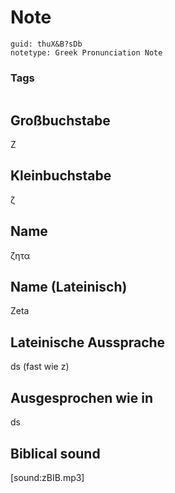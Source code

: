 # Note
```
guid: thuX&B?sDb
notetype: Greek Pronunciation Note
```

### Tags
```
```

## Großbuchstabe
Ζ

## Kleinbuchstabe
ζ

## Name
ζητα

## Name (Lateinisch)
Zeta

## Lateinische Aussprache
ds (fast wie z)

## Ausgesprochen wie in
ds

## Biblical sound
[sound:zBIB.mp3]
